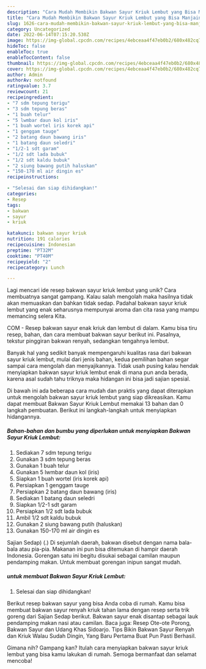 ```yaml
---
description: "Cara Mudah Membikin Bakwan Sayur Kriuk Lembut yang Bisa Manjain Lidah"
title: "Cara Mudah Membikin Bakwan Sayur Kriuk Lembut yang Bisa Manjain Lidah"
slug: 1626-cara-mudah-membikin-bakwan-sayur-kriuk-lembut-yang-bisa-manjain-lidah
category: Uncategorized
date: 2022-06-14T07:15:20.530Z
image: https://img-global.cpcdn.com/recipes/4ebceaa4f47eb0b2/680x482cq70/bakwan-sayur-kriuk-lembut-foto-resep-utama.jpg
hideToc: false
enableToc: true
enableTocContent: false
thumbnail: https://img-global.cpcdn.com/recipes/4ebceaa4f47eb0b2/680x482cq70/bakwan-sayur-kriuk-lembut-foto-resep-utama.jpg
cover: https://img-global.cpcdn.com/recipes/4ebceaa4f47eb0b2/680x482cq70/bakwan-sayur-kriuk-lembut-foto-resep-utama.jpg
author: Admin
authorAv: notfound
ratingvalue: 3.7
reviewcount: 21
recipeingredient:
- "7 sdm tepung terigu"
- "3 sdm tepung beras"
- "1 buah telur"
- "5 lwmbar daun kol iris"
- "1 buah wortel iris korek api"
- "1 genggam tauge"
- "2 batang daun bawang iris"
- "1 batang daun seledri"
- "1/2-1 sdt garam"
- "1/2 sdt lada bubuk"
- "1/2 sdt kaldu bubuk"
- "2 siung bawang putih haluskan"
- "150-170 ml air dingin es"
recipeinstructions:

- "Selesai dan siap dihidangkan!"
categories:
- Resep
tags:
- bakwan
- sayur
- kriuk

katakunci: bakwan sayur kriuk 
nutrition: 191 calories
recipecuisine: Indonesian
preptime: "PT32M"
cooktime: "PT40M"
recipeyield: "2"
recipecategory: Lunch

---
```





Lagi mencari ide resep bakwan sayur kriuk lembut yang unik? Cara membuatnya sangat gampang. Kalau salah mengolah maka hasilnya tidak akan memuaskan dan bahkan tidak sedap. Padahal bakwan sayur kriuk lembut yang enak seharusnya mempunyai aroma dan cita rasa yang mampu memancing selera Kita.





COM - Resep bakwan sayur enak kriuk dan lembut di dalam. Kamu bisa tiru resep, bahan, dan cara membuat bakwan sayur berikut ini. Pasalnya, tekstur pinggiran bakwan renyah, sedangkan tengahnya lembut.

Banyak hal yang sedikit banyak mempengaruhi kualitas rasa dari bakwan sayur kriuk lembut, mulai dari jenis bahan, kedua pemilihan bahan segar sampai cara mengolah dan menyajikannya. Tidak usah pusing kalau hendak menyiapkan bakwan sayur kriuk lembut enak di mana pun anda berada, karena asal sudah tahu triknya maka hidangan ini bisa jadi sajian spesial.






Di bawah ini ada beberapa cara mudah dan praktis yang dapat diterapkan untuk mengolah bakwan sayur kriuk lembut yang siap dikreasikan. Kamu dapat membuat Bakwan Sayur Kriuk Lembut memakai 13 bahan dan 0 langkah pembuatan. Berikut ini langkah-langkah untuk menyiapkan hidangannya.

<!--inarticleads1-->

##### Bahan-bahan dan bumbu yang diperlukan untuk menyiapkan Bakwan Sayur Kriuk Lembut:

1. Sediakan 7 sdm tepung terigu
1. Gunakan 3 sdm tepung beras
1. Gunakan 1 buah telur
1. Gunakan 5 lwmbar daun kol (iris)
1. Siapkan 1 buah wortel (iris korek api)
1. Persiapkan 1 genggam tauge
1. Persiapkan 2 batang daun bawang (iris)
1. Sediakan 1 batang daun seledri
1. Siapkan 1/2-1 sdt garam
1. Persiapkan 1/2 sdt lada bubuk
1. Ambil 1/2 sdt kaldu bubuk
1. Gunakan 2 siung bawang putih (haluskan)
1. Gunakan 150-170 ml air dingin es


Sajian Sedap) (.) Di sejumlah daerah, bakwan disebut dengan nama bala-bala atau pia-pia. Makanan ini pun bisa ditemukan di hampir daerah Indonesia. Gorengan satu ini begitu disukai sebagai camilan maupun pendamping makan. Untuk membuat gorengan inipun sangat mudah. 

<!--inarticleads2-->

#####  untuk membuat Bakwan Sayur Kriuk Lembut:


1. Selesai dan siap dihidangkan!

Berikut resep bakwan sayur yang bisa Anda coba di rumah. Kamu bisa membuat bakwan sayur renyah kriuk tahan lama dengan resep serta trik goreng dari Sajian Sedap berikut. Bakwan sayur enak disantap sebagai lauk pendamping makan nasi atau camilan. Baca juga: Resep Ote-ote Porong, Bakwan Sayur dan Udang Khas Sidoarjo. Tips Bikin Bakwan Sayur Renyah dan Kriuk Walau Sudah Dingin, Yang Baru Pertama Buat Pun Pasti Berhasil. 

Gimana nih? Gampang kan? Itulah cara menyiapkan bakwan sayur kriuk lembut yang bisa kamu lakukan di rumah. Semoga bermanfaat dan selamat mencoba!
